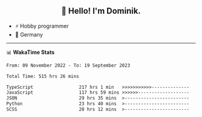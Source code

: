 <h2 align="center">👋 Hello! I'm Dominik.</h2>

- ⚡ Hobby programmer
- 📍 Germany

---
📊 **WakaTime Stats**
<!--START_SECTION:waka-->

```txt
From: 09 November 2022 - To: 19 September 2023

Total Time: 515 hrs 26 mins

TypeScript                 217 hrs 1 min   >>>>>>>>>>>--------------   42.11 %
JavaScript                 117 hrs 59 mins >>>>>>-------------------   22.89 %
JSON                       29 hrs 35 mins  >------------------------   05.74 %
Python                     23 hrs 40 mins  >------------------------   04.59 %
SCSS                       20 hrs 12 mins  >------------------------   03.92 %
```

<!--END_SECTION:waka-->
